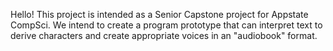 Hello! This project is intended as a Senior Capstone project for Appstate CompSci. We intend to create a program prototype that can interpret text to derive characters and create appropriate voices in an "audiobook" format.
